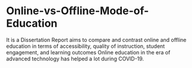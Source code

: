 # Online-vs-Offline-Mode-of-Education
It is a Dissertation Report aims to compare and contrast online and offline education in terms of accessibility, quality of instruction, student engagement, and learning outcomes Online education in the era of advanced technology has helped a lot during COVID-19.
